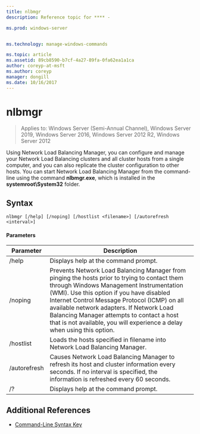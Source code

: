 ```yaml
---
title: nlbmgr
description: Reference topic for **** -

ms.prod: windows-server


ms.technology: manage-windows-commands

ms.topic: article
ms.assetid: 89cb8590-b7cf-4a27-89fa-0fa62ea1a1ca
author: coreyp-at-msft
ms.author: coreyp
manager: dongill
ms.date: 10/16/2017
---
```

# nlbmgr

> Applies to: Windows Server (Semi-Annual Channel), Windows Server 2019, Windows Server 2016, Windows Server 2012 R2, Windows Server 2012

Using Network Load Balancing Manager, you can configure and manage your Network Load Balancing clusters and all cluster hosts from a single computer, and you can also replicate the cluster configuration to other hosts. You can start Network Load Balancing Manager from the command-line using the command **nlbmgr.exe**, which is installed in the **systemroot\System32** folder.
## Syntax
```
nlbmgr [/help] [/noping] [/hostlist <filename>] [/autorefresh <interval>]
```
#### Parameters

|        Parameter        |                                                                                                                                                                                                Description                                                                                                                                                                                                |
|-------------------------|-----------------------------------------------------------------------------------------------------------------------------------------------------------------------------------------------------------------------------------------------------------------------------------------------------------------------------------------------------------------------------------------------------------|
|          /help          |                                                                                                                                                                                   Displays help at the command prompt.                                                                                                                                                                                    |
|         /noping         | Prevents Network Load Balancing Manager from pinging the hosts prior to trying to contact them through Windows Management Instrumentation (WMI). Use this option if you have disabled Internet Control Message Protocol (ICMP) on all available network adapters. If Network Load Balancing Manager attempts to contact a host that is not available, you will experience a delay when using this option. |
|  /hostlist <filename>   |                                                                                                                                                                Loads the hosts specified in filename into Network Load Balancing Manager.                                                                                                                                                                 |
| /autorefresh <interval> |                                                                                                          Causes Network Load Balancing Manager to refresh its host and cluster information every <interval> seconds. If no interval is specified, the information is refreshed every 60 seconds.                                                                                                          |
|           /?            |                                                                                                                                                                                   Displays help at the command prompt.                                                                                                                                                                                    |

## Additional References
- [Command-Line Syntax Key](command-line-syntax-key.md)

